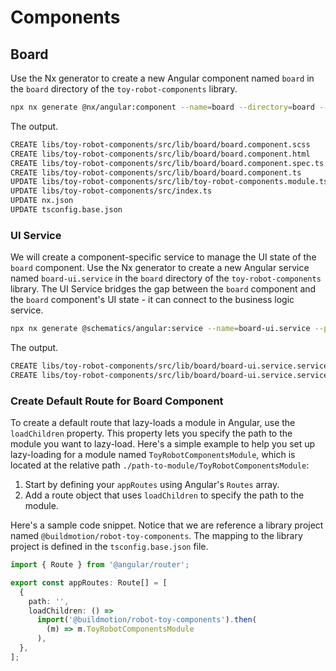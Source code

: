 # Components

## Board

Use the Nx generator to create a new Angular component named `board` in the `board` directory of the `toy-robot-components` library.

```bash
npx nx generate @nx/angular:component --name=board --directory=board --export=true --standalone=false --nameAndDirectoryFormat=as-provided --selector=robot --style=scss --no-interactive 
```

The output.

```bash
CREATE libs/toy-robot-components/src/lib/board/board.component.scss
CREATE libs/toy-robot-components/src/lib/board/board.component.html
CREATE libs/toy-robot-components/src/lib/board/board.component.spec.ts
CREATE libs/toy-robot-components/src/lib/board/board.component.ts
UPDATE libs/toy-robot-components/src/lib/toy-robot-components.module.ts
UPDATE libs/toy-robot-components/src/index.ts
UPDATE nx.json
UPDATE tsconfig.base.json
```

### UI Service

We will create a component-specific service to manage the UI state of the `board` component. Use the Nx generator to create a new Angular service named `board-ui.service` in the `board` directory of the `toy-robot-components` library. The UI Service bridges the gap between the `board` component and the `board` component's UI state - it can connect to the business logic service.

```bash
npx nx generate @schematics/angular:service --name=board-ui.service --project=toy-robot-components --no-interactive
```

The output.

```bash
CREATE libs/toy-robot-components/src/lib/board/board-ui.service.service.spec.ts
CREATE libs/toy-robot-components/src/lib/board/board-ui.service.service.ts
```

### Create Default Route for Board Component

To create a default route that lazy-loads a module in Angular, use the `loadChildren` property. This property lets you specify the path to the module you want to lazy-load. Here's a simple example to help you set up lazy-loading for a module named `ToyRobotComponentsModule`, which is located at the relative path `./path-to-module/ToyRobotComponentsModule`:

1. Start by defining your `appRoutes` using Angular's `Routes` array.
2. Add a route object that uses `loadChildren` to specify the path to the module.

Here's a sample code snippet. Notice that we are reference a library project named `@buildmotion/robot-toy-components`. The mapping to the library project is defined in the `tsconfig.base.json` file.

```typescript
import { Route } from '@angular/router';

export const appRoutes: Route[] = [
  {
    path: '',
    loadChildren: () =>
      import('@buildmotion/robot-toy-components').then(
        (m) => m.ToyRobotComponentsModule
      ),
  },
];

```
